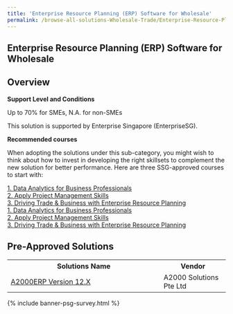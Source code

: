 ```yaml
---
title: 'Enterprise Resource Planning (ERP) Software for Wholesale'
permalink: /browse-all-solutions-Wholesale-Trade/Enterprise-Resource-Planning--ERP--Software-for-Wholesale
---
```


## Enterprise Resource Planning (ERP) Software for Wholesale
## Overview

**Support Level and Conditions**

Up to 70% for SMEs, N.A. for non-SMEs

This solution is supported by Enterprise Singapore (EnterpriseSG).

**Recommended courses**

When adopting the solutions under this sub-category, you might wish to think about how to invest in developing the right skillsets to complement the new solution for better performance. Here are three SSG-approved courses to start with:

<a href='https://courses.enterprisejobskills.gov.sg/Course_Internet/CourseDetail/Data-Analytics-Business-Professionals'  target='_blank' rel='noopener'>1. Data Analytics for Business Professionals</a><br>
<a href='https://courses.enterprisejobskills.gov.sg/Course_Internet/CourseDetail/WSQ-Apply-Project-Management-Skills-2'  target='_blank' rel='noopener'>2. Apply Project Management Skills</a><br>
<a href='https://courses.enterprisejobskills.gov.sg/Course_Internet/CourseDetail/Driving-Trade-Business-Enterprise-Resource-Planning-2'  target='_blank' rel='noopener'>3. Driving Trade & Business with Enterprise Resource Planning</a><br>
<a href='https://courses.enterprisejobskills.gov.sg/Course_Internet/CourseDetail/Data-Analytics-Business-Professionals'  target='_blank' rel='noopener'>1. Data Analytics for Business Professionals</a><br>
<a href='https://courses.enterprisejobskills.gov.sg/Course_Internet/CourseDetail/WSQ-Apply-Project-Management-Skills-2'  target='_blank' rel='noopener'>2. Apply Project Management Skills</a><br>
<a href='https://courses.enterprisejobskills.gov.sg/Course_Internet/CourseDetail/Driving-Trade-Business-Enterprise-Resource-Planning-2'  target='_blank' rel='noopener'>3. Driving Trade & Business with Enterprise Resource Planning</a><br>

## Pre-Approved Solutions

<table>
<tr>
<th style='width: auto;'><b>Solutions Name</b></th>
<th style='width: 30%;'><b>Vendor</b></th>
</tr>
<tr>
<td><a href='/productivity-solutions-grant/solutionrepo/solution2025' target='_blank'>A2000ERP Version 12.X</a><br></td>
<td>A2000 Solutions Pte Ltd</td>
</tr>
</table>

{% include banner-psg-survey.html %}
